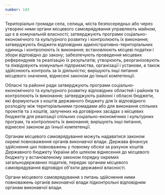 ```yaml
---
number: 143
---
```


Територіальні громади села, селища, міста безпосередньо або через утворені ними органи місцевого самоврядування
управляють майном, що є в комунальній власності; затверджують програми соціально-економічного та культурного розвитку і
контролюють їх виконання; затверджують бюджети відповідних адміністративно-територіальних одиниць і контролюють їх
виконання; встановлюють місцеві податки і збори відповідно до закону; забезпечують проведення місцевих референдумів та
реалізацію їх результатів; утворюють, реорганізовують та ліквідовують комунальні підприємства, організації і установи, а
також здійснюють контроль за їх діяльністю; вирішують інші питання місцевого значення, віднесені законом до їхньої
компетенції.

Обласні та районні ради затверджують програми соціально-економічного та культурного розвитку відповідних областей і
районів та контролюють їх виконання; затверджують районні і обласні бюджети, які формуються з коштів державного бюджету
для їх відповідного розподілу між територіальними громадами або для виконання спільних проектів та з коштів, залучених
на договірних засадах з місцевих бюджетів для реалізації спільних соціально-економічних і культурних програм, та
контролюють їх виконання; вирішують інші питання, віднесені законом до їхньої компетенції.

Органам місцевого самоврядування можуть надаватися законом окремі повноваження органів виконавчої влади. Держава
фінансує здійснення цих повноважень у повному обсязі за рахунок коштів Державного бюджету України або шляхом віднесення
до місцевого бюджету у встановленому законом порядку окремих загальнодержавних податків, передає органам місцевого
самоврядування відповідні об'єкти державної власності.

Органи місцевого самоврядування з питань здійснення ними повноважень органів виконавчої влади підконтрольні відповідним
органам виконавчої влади.
